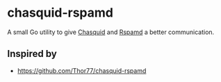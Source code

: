 # chasquid-rspamd

A small Go utility to give [Chasquid](https://github.com/albertito/chasquid)
and [Rspamd](https://www.rspamd.com/) a better communication.

## Inspired by

- https://github.com/Thor77/chasquid-rspamd